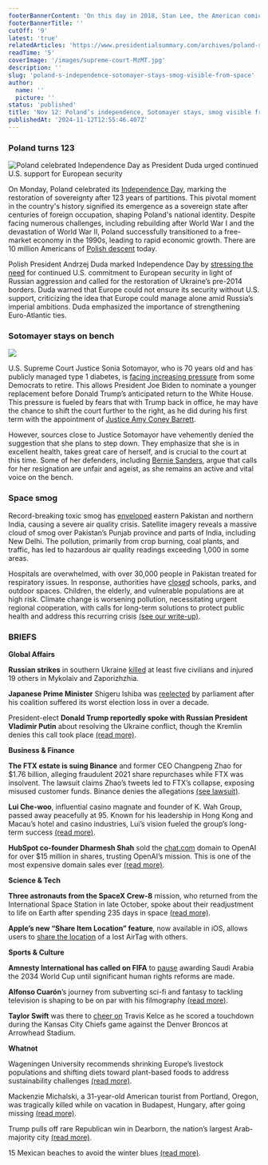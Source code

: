 ```yaml
---
footerBannerContent: 'On this day in 2018, Stan Lee, the American comic book writer who helped create iconic characters like Spider-Man and the Avengers, died at age 95.'
footerBannerTitle: ''
cutOff: '9'
latest: 'true'
relatedArticles: 'https://www.presidentialsummary.com/archives/poland-s-independence-sotomayer-stays-smog-visible-from-space'
readTime: '5'
coverImage: '/images/supreme-court-MzMT.jpg'
description: ''
slug: 'poland-s-independence-sotomayer-stays-smog-visible-from-space'
author:
  name: ''
  picture: ''
status: 'published'
title: 'Nov 12: Poland’s independence, Sotomayer stays, smog visible from space'
publishedAt: '2024-11-12T12:55:46.407Z'
---
```


### Poland turns 123

![Poland celebrated Independence Day as President Duda urged continued U.S. support for European security](/images/polish-independence-day-k5NT.webp)

On Monday, Poland celebrated its [Independence Day](https://www.trade.gov.pl/en/news/independence-day-polish-history-and-polands-economic-transformation/), marking the restoration of sovereignty after 123 years of partitions. This pivotal moment in the country's history signified its emergence as a sovereign state after centuries of foreign occupation, shaping Poland's national identity. Despite facing numerous challenges, including rebuilding after World War I and the devastation of World War II, Poland successfully transitioned to a free-market economy in the 1990s, leading to rapid economic growth. There are 10 million Americans of [Polish descent](https://x.com/PolishEmbassyUS/status/1123937677345206274) today.

Polish President Andrzej Duda marked Independence Day by [stressing the need](https://apnews.com/article/poland-independence-day-march-duda-6dc4217f77184dcd8f8562e6c0fac595) for continued U.S. commitment to European security in light of Russian aggression and called for the restoration of Ukraine’s pre-2014 borders. Duda warned that Europe could not ensure its security without U.S. support, criticizing the idea that Europe could manage alone amid Russia’s imperial ambitions. Duda emphasized the importance of strengthening Euro-Atlantic ties.

### Sotomayer stays on bench

![](/images/supreme-court-kxNj.webp)

U.S. Supreme Court Justice Sonia Sotomayor, who is 70 years old and has publicly managed type 1 diabetes, is [facing increasing pressure](https://www.bbc.com/news/articles/cvg4n2rdjp6o) from some Democrats to retire. This allows President Joe Biden to nominate a younger replacement before Donald Trump’s anticipated return to the White House. This pressure is fueled by fears that with Trump back in office, he may have the chance to shift the court further to the right, as he did during his first term with the appointment of [Justice Amy Coney Barrett](https://www.bbc.com/news/election-us-2020-54700307).

However, sources close to Justice Sotomayor have vehemently denied the suggestion that she plans to step down. They emphasize that she is in excellent health, takes great care of herself, and is crucial to the court at this time. Some of her defenders, including [Bernie Sanders](https://www.theguardian.com/us-news/2024/nov/10/bernie-sanders-supreme-court-justices-sonia-sotomayor-biden), argue that calls for her resignation are unfair and ageist, as she remains an active and vital voice on the bench.

### Space smog

Record-breaking toxic smog has [enveloped](https://edition.cnn.com/2024/11/11/asia/pakistan-punjab-pollution-satellite-images-climate-intl-hnk/index.html) eastern Pakistan and northern India, causing a severe air quality crisis. Satellite imagery reveals a massive cloud of smog over Pakistan’s Punjab province and parts of India, including New Delhi. The pollution, primarily from crop burning, coal plants, and traffic, has led to hazardous air quality readings exceeding 1,000 in some areas.

Hospitals are overwhelmed, with over 30,000 people in Pakistan treated for respiratory issues. In response, authorities have [closed](https://abcnews.go.com/International/wireStory/districts-pakistan-close-parks-zoo-schools-residents-choke-115634446) schools, parks, and outdoor spaces. Children, the elderly, and vulnerable populations are at high risk. Climate change is worsening pollution, necessitating urgent regional cooperation, with calls for long-term solutions to protect public health and address this recurring crisis [(see our write-up)](https://www.geopolitics.world/archives/global-eyes-on-the-u-s-israel-in-suez-pakistan-s-climate-action).

### BRIEFS

**Global Affairs**

**Russian strikes** in southern Ukraine [killed](https://www.dw.com/en/ukraine-updates-russian-strikes-kill-5-in-southern-regions/live-70749617) at least five civilians and injured 19 others in Mykolaiv and Zaporizhzhia.

**Japanese Prime Minister** Shigeru Ishiba was [reelected](https://apnews.com/article/japan-politics-ishiba-cabinet-5945feb06a07730a98ebb3e0b46905bd) by parliament after his coalition suffered its worst election loss in over a decade.

President-elect **Donald Trump reportedly spoke with Russian President Vladimir Putin** about resolving the Ukraine conflict, though the Kremlin denies this call took place [(read more)](https://www.dw.com/en/trump-talks-ukraine-in-separate-calls-with-putin-scholz-v2/a-70749452).

**Business & Finance**

**The FTX estate is suing Binance** and former CEO Changpeng Zhao for $1.76 billion, alleging fraudulent 2021 share repurchases while FTX was insolvent. The lawsuit claims Zhao’s tweets led to FTX’s collapse, exposing misused customer funds. Binance denies the allegations [(see lawsuit)](https://www.theverge.com/2024/11/11/24293431/ftx-suing-binance-1-8-billion-fraud-allegations#:~:text=FTX%20alleges%20these%20funds%20were,%2Dfounder%20Sam%20Bankman%2DFried.).

**Lui Che-woo**, influential casino magnate and founder of K. Wah Group, passed away peacefully at 95. Known for his leadership in Hong Kong and Macau’s hotel and casino industries, Lui’s vision fueled the group’s long-term success [(read more)](https://www.scmp.com/business/article/3286122/lui-che-woo-hong-kong-property-and-casino-magnate-kwah-galaxy-dies-age-95).

**HubSpot co-founder Dharmesh Shah** sold the [chat.com](http://chat.com/) domain to OpenAI for over $15 million in shares, trusting OpenAI’s mission. This is one of the most expensive domain sales ever [(read more)](https://www.entrepreneur.com/en-in/news-and-trends/openai-acquires-chatcom-domain-from-hubspot-co-founder/482691).

**Science & Tech**

**Three astronauts from the SpaceX Crew-8** mission, who returned from the International Space Station in late October, spoke about their readjustment to life on Earth after spending 235 days in space [(read more)](https://edition.cnn.com/2024/11/08/science/spacex-nasa-crew-8-astronauts-update/index.html).

**Apple’s new “Share Item Location” feature**, now available in iOS, allows users to [share the location](https://www.theverge.com/2024/11/11/24293654/apple-ios-18-2-share-airtag-locations) of a lost AirTag with others.

**Sports & Culture**

**Amnesty International has called on FIFA** to [pause](https://edition.cnn.com/2024/11/11/sport/amnesty-fifa-world-cup-human-rights-spt-intl/index.html) awarding Saudi Arabia the 2034 World Cup until significant human rights reforms are made.

**Alfonso Cuarón**’s journey from subverting sci-fi and fantasy to tackling television is shaping to be on par with his filmography [(read more)](https://www.wired.com/story/big-interview-director-alfonso-cuaron-disclaimer-sci-fi/).

**Taylor Swift** was there to [cheer on](https://www.usmagazine.com/entertainment/news/taylor-swift-cheers-travis-kelces-touchdown-in-chiefs-broncos-game/) Travis Kelce as he scored a touchdown during the Kansas City Chiefs game against the Denver Broncos at Arrowhead Stadium.

**Whatnot**

Wageningen University recommends shrinking Europe’s livestock populations and shifting diets toward plant-based foods to address sustainability challenges [(read more)](https://www.politico.eu/article/food-security-eat-less-meat-says-major-report-common-agricultural-policy-cap-eu-farming/).

Mackenzie Michalski, a 31-year-old American tourist from Portland, Oregon, was tragically killed while on vacation in Budapest, Hungary, after going missing [(read more)](https://apnews.com/article/hungary-suspect-arrested-american-tourist-killed-budapest-da7b6ee0a9aab10a9976a71137f3ff07).

Trump pulls off rare Republican win in Dearborn, the nation’s largest Arab-majority city [(read more)](https://www.middleeasteye.net/news/us-dearborn-trump-gaza-war-elections).

15 Mexican beaches to avoid the winter blues [(read more)](https://www.thrillist.com/travel/nation/best-beaches-in-mexico).